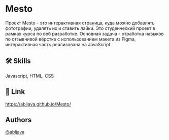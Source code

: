 
# Mesto 

Проект Mesto - это интерактивная страница, куда можно добавлять фотографии, удалять их и ставить лайки. Это студенческий проект в рамках курса по веб разработке.
Основная задача - отработка навыков по отзывчивой вёрстке с использованием макета из Figma, интерактивная часть реализована на JavaScript.


## 🛠 Skills
Javascript, HTML, CSS 




## 🔗 Link 

https://abljava.github.io/Mesto/


## Authors

[@abljava](https://www.github.com/abljava)

